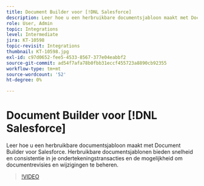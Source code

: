 ```yaml
---
title: Document Builder voor [!DNL Salesforce]
description: Leer hoe u een herbruikbare documentsjabloon maakt met Document Builder voor Salesforce
role: User, Admin
topic: Integrations
level: Intermediate
jira: KT-10598
topic-revisit: Integrations
thumbnail: KT-10598.jpg
exl-id: c97d0652-fee5-4533-8567-377e04eabbf2
source-git-commit: ad54f7afa78b0fbb31eccf455723a8890cb92355
workflow-type: tm+mt
source-wordcount: '52'
ht-degree: 0%

---
```


# Document Builder voor [!DNL Salesforce]

Leer hoe u een herbruikbare documentsjabloon maakt met Document Builder voor Salesforce. Herbruikbare documentsjablonen bieden snelheid en consistentie in je ondertekeningstransacties en de mogelijkheid om documentrevisies en wijzigingen te beheren.

>[!VIDEO](https://video.tv.adobe.com/v/3409414?quality=12&learn=on&hidetitle=true)
